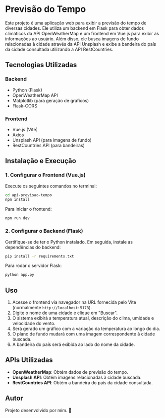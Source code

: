 # Previsão do Tempo

Este projeto é uma aplicação web para exibir a previsão do tempo de diversas cidades. Ele utiliza um backend em Flask para obter dados climáticos da API OpenWeatherMap e um frontend em Vue.js para exibir as informações ao usuário. Além disso, ele busca imagens de fundo relacionadas à cidade através da API Unsplash e exibe a bandeira do país da cidade consultada utilizando a API RestCountries.

## Tecnologias Utilizadas

### Backend
- Python (Flask)
- OpenWeatherMap API
- Matplotlib (para geração de gráficos)
- Flask-CORS

### Frontend
- Vue.js (Vite)
- Axios
- Unsplash API (para imagens de fundo)
- RestCountries API (para bandeiras)

## Instalação e Execução

### 1. Configurar o Frontend (Vue.js)
Execute os seguintes comandos no terminal:
```sh
cd api-previsao-tempo
npm install
```

Para iniciar o frontend:
```sh
npm run dev
```

### 2. Configurar o Backend (Flask)
Certifique-se de ter o Python instalado. Em seguida, instale as dependências do backend:
```sh
pip install -r requirements.txt
```

Para rodar o servidor Flask:
```sh
python app.py
```

## Uso
1. Acesse o frontend via navegador na URL fornecida pelo Vite (normalmente `http://localhost:5173`).
2. Digite o nome de uma cidade e clique em "Buscar".
3. O sistema exibirá a temperatura atual, descrição do clima, umidade e velocidade do vento.
4. Será gerado um gráfico com a variação da temperatura ao longo do dia.
5. O plano de fundo mudará com uma imagem correspondente à cidade buscada.
6. A bandeira do país será exibida ao lado do nome da cidade.

## APIs Utilizadas
- **OpenWeatherMap**: Obtém dados de previsão do tempo.
- **Unsplash API**: Obtém imagens relacionadas à cidade buscada.
- **RestCountries API**: Obtém a bandeira do país da cidade consultada.

## Autor
Projeto desenvolvido por mim. 💙
